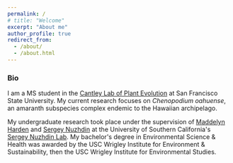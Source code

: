 ```yaml
---
permalink: /
# title: "Welcome"
excerpt: "About me"
author_profile: true
redirect_from: 
  - /about/
  - /about.html
---
```


### Bio
I am a MS student in the [Cantley Lab of Plant Evolution](https://cantleylab.wixsite.com/jasoncantley) at San Francisco State University. My current research focuses on _Chenopodium oahuense_, an amaranth subspecies complex endemic to the Hawaiian archipelago.

My undergraduate research took place under the supervision of [Maddelyn Harden](https://www.researchgate.net/profile/Maddelyn-Harden) and [Sergey Nuzhdin](https://dornsife.usc.edu/nlab/people/) at the University of Southern California's [Sergey Nuzhdin Lab](https://dornsife.usc.edu/nlab/). My bachelor's degree in Environmental Science & Health was awarded by the USC Wrigley Institute for Environment & Sustainability, then the USC Wrigley Institute for Environmental Studies.

